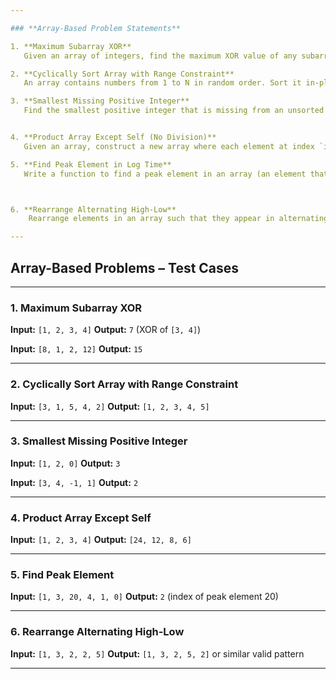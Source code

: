 ```yaml
---

### **Array-Based Problem Statements**

1. **Maximum Subarray XOR**
   Given an array of integers, find the maximum XOR value of any subarray.

2. **Cyclically Sort Array with Range Constraint**
   An array contains numbers from 1 to N in random order. Sort it in-place in O(N) time using only constant space.

3. **Smallest Missing Positive Integer**
   Find the smallest positive integer that is missing from an unsorted integer array.


4. **Product Array Except Self (No Division)**
   Given an array, construct a new array where each element at index `i` is the product of all elements except the one at `i`. Do not use division.

5. **Find Peak Element in Log Time**
   Write a function to find a peak element in an array (an element that is not smaller than its neighbors). Achieve this in O(log N) time.



6. **Rearrange Alternating High-Low**
    Rearrange elements in an array such that they appear in alternating high-low pattern (e.g., A\[0] < A\[1] > A\[2] < A\[3] ...). Do this in-place.

---
```



## **Array-Based Problems – Test Cases**

---

### 1. **Maximum Subarray XOR**

**Input:** `[1, 2, 3, 4]`
**Output:** `7` (XOR of `[3, 4]`)

**Input:** `[8, 1, 2, 12]`
**Output:** `15`

---

### 2. **Cyclically Sort Array with Range Constraint**

**Input:** `[3, 1, 5, 4, 2]`
**Output:** `[1, 2, 3, 4, 5]`

---

### 3. **Smallest Missing Positive Integer**

**Input:** `[1, 2, 0]`
**Output:** `3`

**Input:** `[3, 4, -1, 1]`
**Output:** `2`

---


### 4. **Product Array Except Self**

**Input:** `[1, 2, 3, 4]`
**Output:** `[24, 12, 8, 6]`

---

### 5. **Find Peak Element**

**Input:** `[1, 3, 20, 4, 1, 0]`
**Output:** `2` (index of peak element 20)

---

### 6. **Rearrange Alternating High-Low**

**Input:** `[1, 3, 2, 2, 5]`
**Output:** `[1, 3, 2, 5, 2]` or similar valid pattern

---
